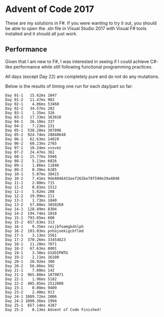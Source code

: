 # Advent of Code 2017

These are my solutions in F#. If you were wanting to try it out, you should be able to open the .sln file in Visual Studio 2017 with Visual F# tools installed and it should all just work.

## Performance

Given that I am new to F#, I was interested in seeing if I could achieve C#-like performance while still following functional programming practices.

All days (except Day 22) are completely pure and do not do any mutations.

Below is the results of timing one run for each day/part so far:

	Day 01-1   15.62ms 1047
	Day 01-2   11.47ms 982
	Day 02-1    4.06ms 53460
	Day 02-2   34.57ms 282
	Day 03-1    1.35ms 326
	Day 03-2   17.33ms 363010
	Day 04-1   26.10ms 337
	Day 04-2    7.23ms 231
	Day 05-1  538.28ms 387096
	Day 05-2  924.74ms 28040648
	Day 06-1   62.63ms 14029
	Day 06-2   60.23ms 2765
	Day 07-1   10.24ms vvsvez
	Day 07-2   24.47ms 362
	Day 08-1   15.77ms 5946
	Day 08-2    5.11ms 6026
	Day 09-1    1.86ms 11846
	Day 09-2    0.39ms 6285
	Day 10-1    5.07ms 38415
	Day 10-2    7.41ms 9de8846431eef262be78f590e39a4848
	Day 11-1    2.80ms 715
	Day 11-2    0.81ms 1512
	Day 12-1    5.62ms 288
	Day 12-2   19.99ms 211
	Day 13-1    1.73ms 1840
	Day 13-2   57.88ms 3850260
	Day 14-1  128.49ms 8304
	Day 14-2  194.74ms 1018
	Day 15-1  793.65ms 600
	Day 15-2  657.63ms 313
	Day 16-1    9.35ms ceijbfoamgkdnlph
	Day 16-2  103.03ms pnhajoekigcbflmd
	Day 17-1    3.13ms 1561
	Day 17-2  370.26ms 33454823
	Day 18-1   11.28ms 7071
	Day 18-2   67.63ms 8001
	Day 19-1    3.38ms GSXDIPWTU
	Day 19-2    2.11ms 16100
	Day 20-1   20.92ms 300
	Day 20-2   56.86ms 502
	Day 21-1    7.00ms 142
	Day 21-2  965.88ms 1879071
	Day 22-1    1.96ms 5182
	Day 22-2  485.85ms 2512008
	Day 23-1    0.08ms 9409
	Day 23-2    2.40ms 913
	Day 24-1 1089.72ms 2006
	Day 24-2 1090.36ms 1994
	Day 25-1  657.14ms 4287
	Day 25-2    0.13ms Advent of Code Finished!